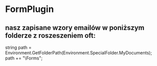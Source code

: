 # FormPlugin

## nasz zapisane wzory emailów w poniższym folderze z roszeszeniem oft: 
   string path = Environment.GetFolderPath(Environment.SpecialFolder.MyDocuments);<br>
            path += "\\Forms";
